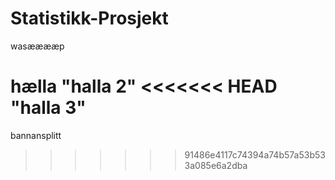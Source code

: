 # Statistikk-Prosjekt
wasææææp

hælla
"halla 2"
<<<<<<< HEAD
"halla 3"
=======
bannansplitt
>>>>>>> 91486e4117c74394a74b57a53b533a085e6a2dba
